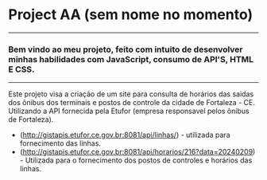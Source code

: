 # Project AA (sem nome no momento)
---
### Bem vindo ao meu projeto, feito com intuito de desenvolver minhas habilidades com JavaScript, consumo de API'S, HTML E CSS.
---
Este projeto visa a criação de um site para consulta de horários das saidas dos ônibus dos terminais e postos de controle da cidade de Fortaleza - CE.
Utilizando a API fornecida pela Etufor (empresa responsavel pelos ônibus de Fortaleza).
- (http://gistapis.etufor.ce.gov.br:8081/api/linhas/) - utilizada para fornecimento das linhas.
- (http://gistapis.etufor.ce.gov.br:8081/api/horarios/216?data=20240209) - Utilizada para o fornecimento dos postos de controles e horários das linhas.
